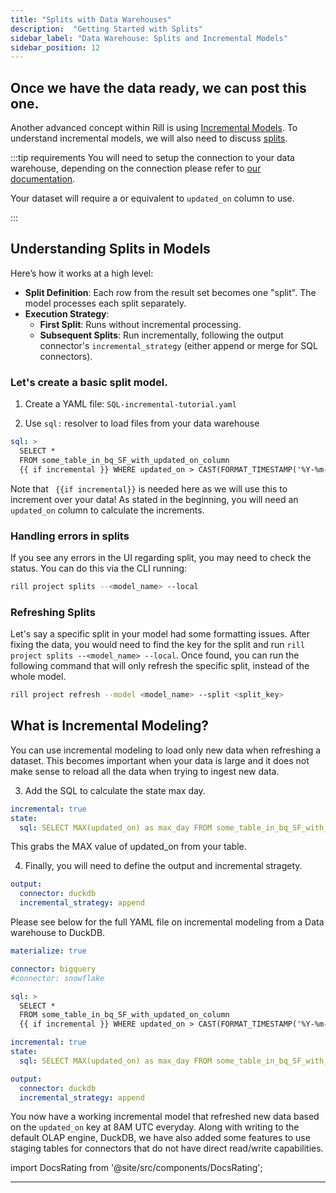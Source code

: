 ```yaml
---
title: "Splits with Data Warehouses"
description:  "Getting Started with Splits"
sidebar_label: "Data Warehouse: Splits and Incremental Models"
sidebar_position: 12
---
```


## Once we have the data ready, we can post this one.


Another advanced concept within Rill is using [Incremental Models](https://docs.rilldata.com/build/advancedmodels/incremental). To understand incremental models, we will also need to discuss [splits](https://docs.rilldata.com/build/advancedmodels/splits). 

:::tip requirements
You will need to setup the connection to your data warehouse, depending on the connection please refer to [our documentation](https://docs.rilldata.com/reference/connectors/). 

Your dataset will require a or equivalent to `updated_on` column to use.

:::


## Understanding Splits in Models

Here’s how it works at a high level:

- **Split Definition**: Each row from the result set becomes one "split". The model processes each split separately.
- **Execution Strategy**:
  - **First Split**: Runs without incremental processing.
  - **Subsequent Splits**: Run incrementally, following the output connector's `incremental_strategy` (either append or merge for SQL connectors).

### Let's create a basic split model.

1. Create a YAML file: `SQL-incremental-tutorial.yaml`

2. Use `sql:` resolver to load files from your data warehouse

```yaml
sql: >
  SELECT *
  FROM some_table_in_bq_SF_with_updated_on_column
  {{ if incremental }} WHERE updated_on > CAST(FORMAT_TIMESTAMP('%Y-%m-%d', '{{ .state.max_day }}') AS DATE) {{ end }}
```

Note that ` {{if incremental}}` is needed here as we will use this to increment over your data! As stated in the beginning, you will need an `updated_on` column to calculate the increments. 

### Handling errors in splits
If you see any errors in the UI regarding split, you may need to check the status. You can do this via the CLI running:
```bash
rill project splits --<model_name> --local
```


### Refreshing Splits 

Let's say a specific split in your model had some formatting issues. After fixing the data, you would need to find the key for the split and run `rill project splits --<model_name> --local`.  Once found, you can run the following command that will only refresh the specific split, instead of the whole model.

```bash
rill project refresh --model <model_name> --split <split_key>
```

## What is Incremental Modeling?
You can use incremental modeling to load only new data when refreshing a dataset. This becomes important when your data is large and it does not make sense to reload all the data when trying to ingest new data.


3. Add the SQL to calculate the state max day.
```yaml
incremental: true
state:
  sql: SELECT MAX(updated_on) as max_day FROM some_table_in_bq_SF_with_updated_on_column
```

This grabs the MAX value of updated_on from your table.

4. Finally, you will need to define the output and incremental stragety.

```yaml
output:
  connector: duckdb
  incremental_strategy: append
```

Please see below for the full YAML file on incremental modeling from a Data warehouse to DuckDB.
```yaml
materialize: true

connector: bigquery
#connector: snowflake

sql: >
  SELECT *
  FROM some_table_in_bq_SF_with_updated_on_column
  {{ if incremental }} WHERE updated_on > CAST(FORMAT_TIMESTAMP('%Y-%m-%d', '{{ .state.max_day }}') AS DATE) {{ end }}

incremental: true
state:
  sql: SELECT MAX(updated_on) as max_day FROM some_table_in_bq_SF_with_updated_on_column

output:
  connector: duckdb
  incremental_strategy: append
```



You now have a working incremental model that refreshed new data based on the `updated_on` key at 8AM UTC everyday. Along with writing to the default OLAP engine, DuckDB, we have also added some features to use staging tables for connectors that do not have direct read/write capabilities.

import DocsRating from '@site/src/components/DocsRating';

---
<DocsRating />